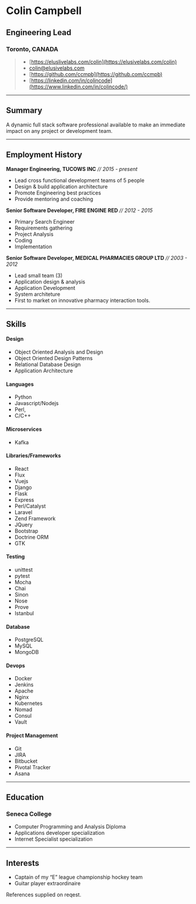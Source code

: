 # Colin Campbell
## Engineering Lead
### Toronto, CANADA

> * <i class="fas fa-desktop"></i> [https://eluslivelabs.com/colin](https://elusivelabs.com/colin)
> * <i class="fas fa-envelope"></i> [colin@elusivelabs.com](mailto:colin@elusivelabs.com)
> * <i class="fab fa-github"></i> [https://github.com/ccmpb](https://github.com/ccmpb)
> * <i class="fab fa-linkedin-in"></i> [https://linkedin.com/in/colincode](https://www.linkedin.com/in/colincode/)
<!-- > * <i class="fas fa-phone"></i> (416) 995-9404 -->

---


## Summary
A dynamic full stack software professional available to make an immediate impact on any project or development team.

---

## Employment History

**Manager Engineering, TUCOWS INC**  _// 2015 - present_

* Lead cross functional development teams of 5 people
* Design & build application architecture 
* Promote Engineering best practices
* Provide mentoring and coaching

**Senior Software Developer, FIRE ENGINE RED** _// 2012 - 2015_

* Primary Search Engineer
* Requirements gathering 
* Project Analysis
* Coding 
* Implementation

**Senior Software Developer, MEDICAL PHARMACIES GROUP LTD** _// 2003 - 2012_

* Lead small team (3)
* Application design & analysis
* Application Development
* System architeture
* First to market on innovative pharmacy interaction tools.

---

## Skills
#### Design
* Object Oriented Analysis and Design
* Object Oriented Design Patterns
* Relational Database Design
* Application Architecture

#### Languages
* Python
* Javascript/Nodejs
* Perl, 
* C/C++

#### Microservices 
* Kafka

#### Libraries/Frameworks
* React
* Flux
* Vuejs
* Django
* Flask
* Express
* Perl/Catalyst
* Laravel
* Zend Framework
* JQuery
* Bootstrap
* Doctrine ORM
* GTK

#### Testing
* unittest
* pytest
* Mocha
* Chai
* Sinon
* Nose
* Prove
* Istanbul

#### Database
* PostgreSQL
* MySQL
* MongoDB

#### Devops
* Docker
* Jenkins
* Apache
* Nginx
* Kubernetes
* Nomad
* Consul
* Vault

#### Project Management
* Git
* JIRA
* Bitbucket
* Pivotal Tracker
* Asana

---

## Education
### Seneca College
* Computer Programming and Analysis Diploma
* Applications developer specialization 
* Internet Specialist specialization

---

## Interests
* Captain of my “E” league championship hockey team
* Guitar player extraordinaire

References supplied on reqest.
